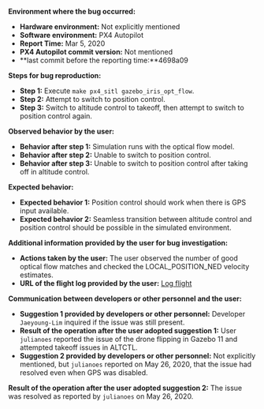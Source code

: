 **Environment where the bug occurred:**

- **Hardware environment:** Not explicitly mentioned
- **Software environment:** PX4 Autopilot
- **Report Time:** Mar 5, 2020
- **PX4 Autopilot commit version:** Not mentioned
- **last commit before the reporting time:**4698a09

**Steps for bug reproduction:**

- **Step 1:** Execute `make px4_sitl gazebo_iris_opt_flow`.
- **Step 2:** Attempt to switch to position control.
- **Step 3:** Switch to altitude control to takeoff, then attempt to switch to position control again.

**Observed behavior by the user:**

- **Behavior after step 1:** Simulation runs with the optical flow model.
- **Behavior after step 2:** Unable to switch to position control.
- **Behavior after step 3:** Unable to switch to position control after taking off in altitude control.

**Expected behavior:**

- **Expected behavior 1:** Position control should work when there is GPS input available.
- **Expected behavior 2:** Seamless transition between altitude control and position control should be possible in the simulated environment.

**Additional information provided by the user for bug investigation:**

- **Actions taken by the user:** The user observed the number of good optical flow matches and checked the LOCAL_POSITION_NED velocity estimates.
- **URL of the flight log provided by the user:** [Log flight](https://logs.px4.io/plot_app?log=aa17113c-b016-4118-a14c-b5c63bca6281)

**Communication between developers or other personnel and the user:**

- **Suggestion 1 provided by developers or other personnel:** Developer `Jaeyoung-Lim` inquired if the issue was still present.
- **Result of the operation after the user adopted suggestion 1:** User `julianoes` reported the issue of the drone flipping in Gazebo 11 and attempted takeoff issues in ALTCTL.
- **Suggestion 2 provided by developers or other personnel:** Not explicitly mentioned, but `julianoes` reported on May 26, 2020, that the issue had resolved even when GPS was disabled.

**Result of the operation after the user adopted suggestion 2:** The issue was resolved as reported by `julianoes` on May 26, 2020.
